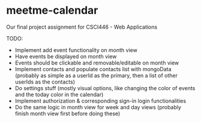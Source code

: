 # meetme-calendar

Our final project assignment for CSCI446 - Web Applications

TODO:
- Implement add event functionality on month view
- Have events be displayed on month view
- Events should be clickable and removable/editable on month view
- Implement contacts and populate contacts list with mongoData 
    (probably as simple as a userId as the primary, then a list of other userIds as the contacts)
- Do settings stuff (mostly visual options, like changing the color of events and the today color in the calendar)
- Implement authorization & corresponding sign-in login functionalities
- Do the same logic in month view for week and day views (probably finish month view first before doing these)